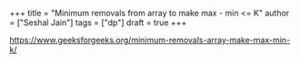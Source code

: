 +++
title = "Minimum removals from array to make max - min <= K"
author = ["Seshal Jain"]
tags = ["dp"]
draft = true
+++

<https://www.geeksforgeeks.org/minimum-removals-array-make-max-min-k/>

